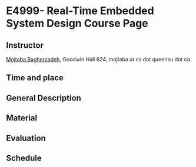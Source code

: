 # E4999- Real-Time Embedded System Design Course Page
## Instructor
[Mojtaba Bagherzadeh](http://flux.cs.queensu.ca/mase/member/bagherzadeh/), Goodwin Hall 624, mojtaba at cs dot queensu dot ca
## Time and place 
## General Description  
## Material
## Evaluation
## Schedule
